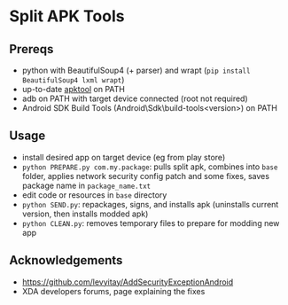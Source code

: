 # Split APK Tools
## Prereqs
- python with BeautifulSoup4 (+ parser) and wrapt (`pip install BeautifulSoup4 lxml wrapt`)
- up-to-date [apktool](https://apktool.org) on PATH
- adb on PATH with target device connected (root not required)
- Android SDK Build Tools (Android\Sdk\build-tools\<version>) on PATH
## Usage
- install desired app on target device (eg from play store)
- `python PREPARE.py com.my.package`: pulls split apk, combines into `base` folder, applies network security config patch and some fixes, saves package name in `package_name.txt`
- edit code or resources in `base` directory
- `python SEND.py`: repackages, signs, and installs apk (uninstalls current version, then installs modded apk)
- `python CLEAN.py`: removes temporary files to prepare for modding new app
## Acknowledgements
- https://github.com/levyitay/AddSecurityExceptionAndroid
- XDA developers forums, page explaining the fixes


